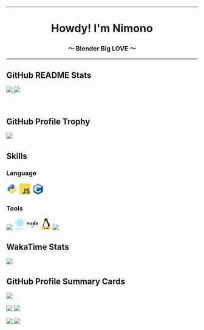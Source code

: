 <hr />

<h1 align="center">
  Howdy! I'm Nimono
</h1>
<h3 align="center">
  ～ Blender Big LOVE ～
</h3>

<hr />

## GitHub README Stats

<p align="left">
  <a href="https://github.com/anuraghazra/github-readme-stats">
    <img height="150px" src="https://github-readme-stats.vercel.app/api/top-langs/?username=Nimono-sleep-well&layout=compact&theme=tokyonight" />
  </a>
  <a href="https://github.com/anuraghazra/github-readme-stats">
    <img height="150px" src="https://github-readme-stats.vercel.app/api?username=Nimono-sleep-well&theme=tokyonight&show_icons=true" />
  </a>
</p>
<br />

## GitHub Profile Trophy

<a>
  <img src="https://github-profile-trophy.vercel.app/?username=Nimono-sleep-well&theme=tokyonight&column=7" />
</a>
<br />

## Skills
### Language
<p align="left">
  <img width="6%" src="https://raw.githubusercontent.com/devicons/devicon/master/icons/python/python-original.svg" />
  <img width="6%" src="https://raw.githubusercontent.com/devicons/devicon/master/icons/javascript/javascript-original.svg" />
  <img width="6%" src="https://raw.githubusercontent.com/devicons/devicon/master/icons/c/c-original.svg" />
</p>

### Tools

<p>
  <img width="7%" src="https://download.blender.org/branding/community/blender_community_badge_white.svg" />
  <img width="6%" src="https://raw.githubusercontent.com/devicons/devicon/master/icons/react/react-original-wordmark.svg" />
  <img width="6%" src="https://raw.githubusercontent.com/devicons/devicon/master/icons/nodejs/nodejs-original-wordmark.svg" />
  <img width="6%" src="https://raw.githubusercontent.com/devicons/devicon/master/icons/linux/linux-original.svg" />
  <img width="6%" src="https://www.vectorlogo.zone/logos/git-scm/git-scm-icon.svg" />
</p>


## WakaTime Stats

<a align="left" href="">
  <img src="https://github-readme-stats.vercel.app/api/wakatime?username=Nimono&theme=tokyonight&layout=compact&langs_count=10" />
</a>
<br />

## GitHub Profile Summary Cards

<a href="https://github.com/vn7n24fzkq/github-profile-summary-cards">
  <img src="http://github-profile-summary-cards.vercel.app/api/cards/profile-details?username=Nimono-sleep-well&theme=tokyonight" />
<a/>
<p align="left">
  <a>
    <img src="http://github-profile-summary-cards.vercel.app/api/cards/stats?username=Nimono-sleep-well&theme=tokyonight" />
  </a>
  <a>
    <img src="http://github-profile-summary-cards.vercel.app/api/cards/productive-time?username=Nimono-sleep-well&theme=tokyonight&utcOffset=9" />
  </a>
</p>
<p align="left">
  <a>
    <img src="http://github-profile-summary-cards.vercel.app/api/cards/repos-per-language?username=Nimono-sleep-well&theme=tokyonight" />
  </a>
  <a>
    <img src="http://github-profile-summary-cards.vercel.app/api/cards/most-commit-language?username=Nimono-sleep-well&theme=tokyonight" />
  </a>
</p>
